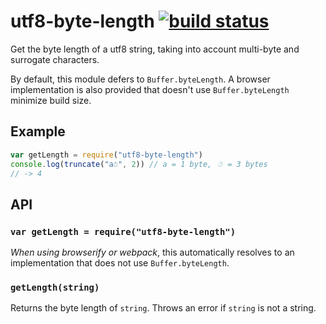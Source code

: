 # utf8-byte-length [![build status](https://secure.travis-ci.org/parshap/utf8-byte-length.svg?branch=master)](http://travis-ci.org/parshap/utf8-byte-length)

Get the byte length of a utf8 string, taking into account multi-byte and
surrogate characters.

By default, this module defers to `Buffer.byteLength`. A browser
implementation is also provided that doesn't use `Buffer.byteLength`
minimize build size.

## Example

```js
var getLength = require("utf8-byte-length")
console.log(truncate("a☃", 2)) // a = 1 byte, ☃ = 3 bytes
// -> 4
```

## API

### `var getLength = require("utf8-byte-length")`

*When using browserify or webpack*, this automatically resolves to an
implementation that does not use `Buffer.byteLength`.

### `getLength(string)`

Returns the byte length of `string`. Throws an error if `string` is not
a string.
